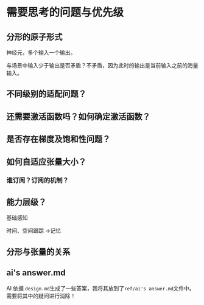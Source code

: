 # 需要思考的问题与优先级

## 分形的原子形式

神经元，多个输入一个输出。

与场景中输入少于输出是否矛盾？不矛盾，因为此时的输出是当前输入之前的海量输入。

## 不同级别的适配问题？

## 还需要激活函数吗？如何确定激活函数？

## 是否存在梯度及饱和性问题？

## 如何自适应张量大小？



### 谁订阅？订阅的机制？

## 能力层级？

基础感知

时间、空间跟踪 ->记忆

## 分形与张量的关系

## ai's answer.md

AI 依据 `design.md`生成了一些答案，我将其放到了`ref/ai's answer.md`文件中。需要将其中的疑问进行消除！
